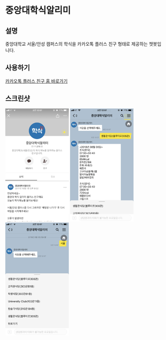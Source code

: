 # 중앙대학식알리미

## 설명
중앙대학교 서울/안성 캠퍼스의 학식을 카카오톡 플러스 친구 형태로 제공하는 챗봇입니다.

## 사용하기
[카카오톡 플러스 친구 홈 바로가기](https://help.github.com/categories/writing-on-github/)

## 스크린샷

<img src="https://raw.githubusercontent.com/MyungSeKyo/cau_chatbot/master/screenshots/1.png" width="200"> <img src="https://raw.githubusercontent.com/MyungSeKyo/cau_chatbot/master/screenshots/2.png" width="200"> <img src="https://raw.githubusercontent.com/MyungSeKyo/cau_chatbot/master/screenshots/3.png" width="200">
